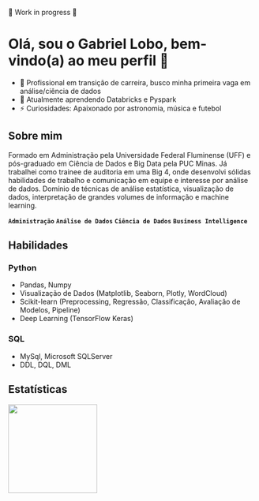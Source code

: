 🚧 Work in progress 🚧

# Olá, sou o Gabriel Lobo, bem-vindo(a) ao meu perfil 👋


- 🔭 Profissional em transição de carreira, busco minha primeira vaga em análise/ciência de dados
- 🌱 Atualmente aprendendo Databricks e Pyspark
- ⚡ Curiosidades: Apaixonado por astronomia, música e futebol



## Sobre mim
Formado em Administração pela Universidade Federal Fluminense (UFF) e pós-graduado em Ciência de Dados e Big Data pela PUC Minas. Já trabalhei como trainee de auditoria em uma Big 4, onde desenvolvi sólidas habilidades de trabalho e comunicação em equipe e interesse por análise de dados. Domínio de técnicas de análise estatística, visualização de dados, interpretação de grandes volumes de informação e machine learning.

**`Administração`** **`Análise de Dados`** **`Ciência de Dados`** **`Business Intelligence`** 



## Habilidades

### Python 
- Pandas, Numpy
- Visualização de Dados (Matplotlib, Seaborn, Plotly, WordCloud)
- Scikit-learn (Preprocessing, Regressão, Classificação, Avaliação de Modelos, Pipeline)
- Deep Learning (TensorFlow Keras)

### SQL
- MySql, Microsoft SQLServer
- DDL, DQL, DML



## Estatísticas

<div>
<a href="https://github.com/GabrielLoboFerreira">
<img loading="lazy" height="180em" src="https://github-readme-stats.vercel.app/api/top-langs/?username=GabrielLoboFerreira&layout=compact&langs_count=7&theme=dark"/>
</div>
